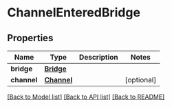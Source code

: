 # ChannelEnteredBridge

## Properties
Name | Type | Description | Notes
------------ | ------------- | ------------- | -------------
**bridge** | [**Bridge**](Bridge.md) |  |
**channel** | [**Channel**](Channel.md) |  | [optional]

[[Back to Model list]](../README.md#documentation-for-models) [[Back to API list]](../README.md#documentation-for-api-endpoints) [[Back to README]](../README.md)
